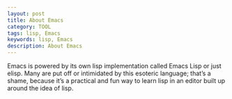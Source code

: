 ```yaml
---
layout: post
title: About Emacs
category: TOOL
tags: lisp, Emacs
keywords: lisp, Emacs
description: About Emacs
---
```

Emacs is powered by its own lisp implementation called
Emacs Lisp or just elisp. Many are put off or intimidated by
this esoteric language; that’s a shame, because it’s a practical
and fun way to learn lisp in an editor built up around the
idea of lisp.